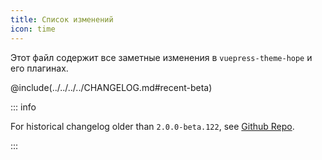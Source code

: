 ```yaml
---
title: Список изменений
icon: time
---
```


Этот файл содержит все заметные изменения в `vuepress-theme-hope` и его плагинах.

<!-- more -->

@include(../../../../CHANGELOG.md#recent-beta)

::: info

For historical changelog older than `2.0.0-beta.122`, see [Github Repo](https://github.com/vuepress-theme-hope/vuepress-theme-hope/blob/main/CHANGELOG.md).

:::
